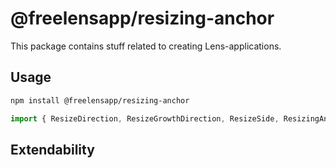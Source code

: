 # @freelensapp/resizing-anchor

This package contains stuff related to creating Lens-applications. 

## Usage

```sh
npm install @freelensapp/resizing-anchor
```

```typescript
import { ResizeDirection, ResizeGrowthDirection, ResizeSide, ResizingAnchor } from "@freelensapp/resizing-anchor";
```

## Extendability
